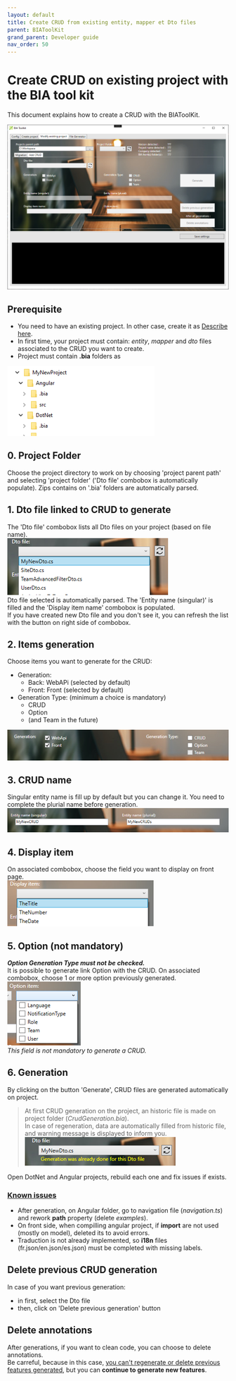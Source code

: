 ```yaml
---
layout: default
title: Create CRUD from existing entity, mapper et Dto files
parent: BIAToolKit
grand_parent: Developer guide
nav_order: 50
---
```


# Create CRUD on existing project with the BIA tool kit
This document explains how to create a CRUD with the BIAToolKit.

![BIAToolKitAddCrud](../../Images/BIAToolKit/AddCRUD.PNG)

## Prerequisite
* You need to have an existing project. In other case, create it as [Describe here](./20-CreateProject.md).
* In first time, your project must contain: *entity*, *mapper* and *dto* files associated to the CRUD you want to create.
* Project must contain **.bia** folders as 
  
![ProjectFolders](../../Images/BIAToolKit/NewProject.PNG)

## 0. Project Folder
Choose the project directory to work on by choosing 'project parent path' and selecting 'project folder' ('Dto file' combobox is automatically populate). Zips contains on '.bia' folders are automatically parsed.

## 1. Dto file linked to CRUD to generate
The 'Dto file' combobox lists all Dto files on your project (based on file name).<br> 
![DtoFiles](../../Images/BIAToolKit/SelectDto.PNG)<br>
Dto file selected is automatically parsed. The 'Entity name (singular)' is filled and the 'Display item name' combobox is populated.<br>
If you have created new Dto file and you don't see it, you can refresh the list with the button on right side of combobox.<br>

## 2. Items generation
Choose items you want to generate for the CRUD:
* Generation: 
   * Back: WebAPi (selected by default)
   * Front: Front (selected by default)
* Generation Type: (minimum a choice is mandatory)
   *  CRUD
   *  Option
   *  (and Team in the future)

![CRUDGeneration](../../Images/BIAToolKit/CRUDGeneration.PNG)

## 3. CRUD name
Singular entity name is fill up by default but you can change it.
You need to complete the plurial name before generation.<br>
![CRUDName](../../Images/BIAToolKit/CRUDName.PNG)

## 4. Display item
On associated combobox, choose the field you want to display on front page.<br>
![DisplayItem](../../Images/BIAToolKit/SelectDisplayItem.PNG)

## 5. Option (not mandatory)
__*Option Generation Type must not be checked.*__<br>
It is possible to generate link Option with the CRUD. On associated combobox, choose 1 or more option previously generated.<br>
![DisplayOption](../../Images/BIAToolKit/SelectOptionItem.PNG)<br>
*This field is not mandatory to generate a CRUD.*

## 6. Generation
By clicking on the button 'Generate', CRUD files are generated automatically on project.

> At first CRUD generation on the project, an historic file is made on project folder (*CrudGeneration.bia*).<br>
> In case of regeneration, data are automatically filled from historic file, and warning message is displayed to inform you.<br>
![DtoSelected](../../Images/BIAToolKit/DtoAlreadyUsed.PNG)<br>

Open DotNet and Angular projects, rebuild each one and fix issues if exists.

### <u>Known issues</u>
* After generation, on Angular folder, go to navigation file (*navigation.ts*) and rework **path** property (delete *examples*).
* On front side, when compilling angular project, if **import** are not used (mostly on model), deleted its to avoid errors.
* Traduction is not already implemented, so **i18n** files (fr.json/en.json/es.json) must be completed with missing labels. 

## Delete previous CRUD generation
In case of you want previous generation:
* in first, select the Dto file <br>
* then, click on 'Delete previous generation' button

## Delete annotations
After generations, if you want to clean code, you can choose to delete annotations. <br>Be carreful, because in this case, <u>you can't regenerate or delete previous features generated</u>, but you can **continue to generate new features**.
